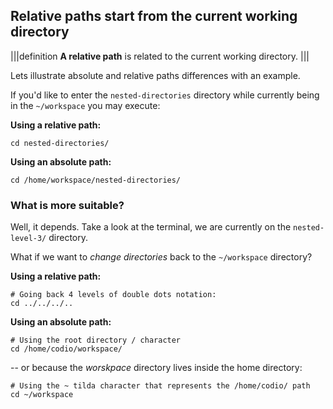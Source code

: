## Relative paths start from the current working directory

|||definition
__A relative path__ is related to the current working directory.
|||

Lets illustrate absolute and relative paths differences with an example. 

If you'd like to enter the `nested-directories` directory while currently being in the `~/workspace` you may execute: 

__Using a relative path:__

```
cd nested-directories/
```

__Using an absolute path:__

```
cd /home/workspace/nested-directories/
```

### What is more suitable? 

Well, it depends. Take a look at the terminal, we are currently on the `nested-level-3/` directory. 

What if we want to _change directories_ back to the `~/workspace` directory?

__Using a relative path:__

```
# Going back 4 levels of double dots notation:
cd ../../../..
```

__Using an absolute path:__

```
# Using the root directory / character
cd /home/codio/workspace/
```

-- or because the _worskpace_ directory lives inside the home directory:

```
# Using the ~ tilda character that represents the /home/codio/ path
cd ~/workspace
```